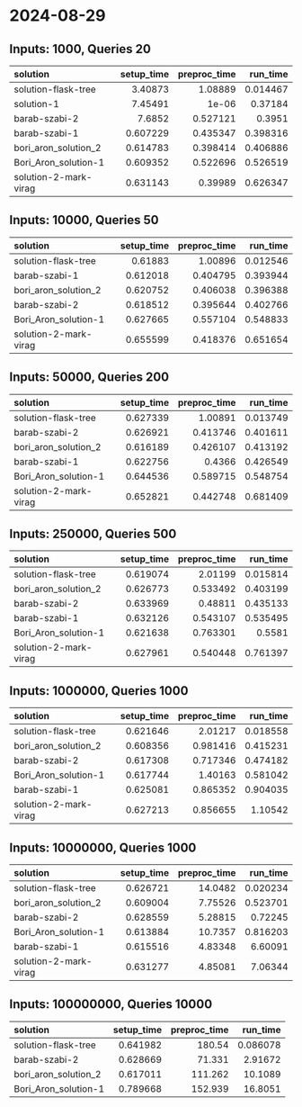 # 2024-08-29

## Inputs: 1000, Queries 20

| solution              |   setup_time |   preproc_time |   run_time |
|:----------------------|-------------:|---------------:|-----------:|
| solution-flask-tree   |     3.40873  |       1.08889  |   0.014467 |
| solution-1            |     7.45491  |       1e-06    |   0.37184  |
| barab-szabi-2         |     7.6852   |       0.527121 |   0.3951   |
| barab-szabi-1         |     0.607229 |       0.435347 |   0.398316 |
| bori_aron_solution_2  |     0.614783 |       0.398414 |   0.406886 |
| Bori_Aron_solution-1  |     0.609352 |       0.522696 |   0.526519 |
| solution-2-mark-virag |     0.631143 |       0.39989  |   0.626347 |

## Inputs: 10000, Queries 50

| solution              |   setup_time |   preproc_time |   run_time |
|:----------------------|-------------:|---------------:|-----------:|
| solution-flask-tree   |     0.61883  |       1.00896  |   0.012546 |
| barab-szabi-1         |     0.612018 |       0.404795 |   0.393944 |
| bori_aron_solution_2  |     0.620752 |       0.406038 |   0.396388 |
| barab-szabi-2         |     0.618512 |       0.395644 |   0.402766 |
| Bori_Aron_solution-1  |     0.627665 |       0.557104 |   0.548833 |
| solution-2-mark-virag |     0.655599 |       0.418376 |   0.651654 |

## Inputs: 50000, Queries 200

| solution              |   setup_time |   preproc_time |   run_time |
|:----------------------|-------------:|---------------:|-----------:|
| solution-flask-tree   |     0.627339 |       1.00891  |   0.013749 |
| barab-szabi-2         |     0.626921 |       0.413746 |   0.401611 |
| bori_aron_solution_2  |     0.616189 |       0.426107 |   0.413192 |
| barab-szabi-1         |     0.622756 |       0.4366   |   0.426549 |
| Bori_Aron_solution-1  |     0.644536 |       0.589715 |   0.548754 |
| solution-2-mark-virag |     0.652821 |       0.442748 |   0.681409 |

## Inputs: 250000, Queries 500

| solution              |   setup_time |   preproc_time |   run_time |
|:----------------------|-------------:|---------------:|-----------:|
| solution-flask-tree   |     0.619074 |       2.01199  |   0.015814 |
| bori_aron_solution_2  |     0.626773 |       0.533492 |   0.403199 |
| barab-szabi-2         |     0.633969 |       0.48811  |   0.435133 |
| barab-szabi-1         |     0.632126 |       0.543107 |   0.535495 |
| Bori_Aron_solution-1  |     0.621638 |       0.763301 |   0.5581   |
| solution-2-mark-virag |     0.627961 |       0.540448 |   0.761397 |

## Inputs: 1000000, Queries 1000

| solution              |   setup_time |   preproc_time |   run_time |
|:----------------------|-------------:|---------------:|-----------:|
| solution-flask-tree   |     0.621646 |       2.01217  |   0.018558 |
| bori_aron_solution_2  |     0.608356 |       0.981416 |   0.415231 |
| barab-szabi-2         |     0.617308 |       0.717346 |   0.474182 |
| Bori_Aron_solution-1  |     0.617744 |       1.40163  |   0.581042 |
| barab-szabi-1         |     0.625081 |       0.865352 |   0.904035 |
| solution-2-mark-virag |     0.627213 |       0.856655 |   1.10542  |

## Inputs: 10000000, Queries 1000

| solution              |   setup_time |   preproc_time |   run_time |
|:----------------------|-------------:|---------------:|-----------:|
| solution-flask-tree   |     0.626721 |       14.0482  |   0.020234 |
| bori_aron_solution_2  |     0.609004 |        7.75526 |   0.523701 |
| barab-szabi-2         |     0.628559 |        5.28815 |   0.72245  |
| Bori_Aron_solution-1  |     0.613884 |       10.7357  |   0.816203 |
| barab-szabi-1         |     0.615516 |        4.83348 |   6.60091  |
| solution-2-mark-virag |     0.631277 |        4.85081 |   7.06344  |

## Inputs: 100000000, Queries 10000

| solution             |   setup_time |   preproc_time |   run_time |
|:---------------------|-------------:|---------------:|-----------:|
| solution-flask-tree  |     0.641982 |        180.54  |   0.086078 |
| barab-szabi-2        |     0.628669 |         71.331 |   2.91672  |
| bori_aron_solution_2 |     0.617011 |        111.262 |  10.1089   |
| Bori_Aron_solution-1 |     0.789668 |        152.939 |  16.8051   |